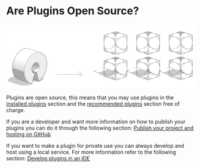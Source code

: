 # Are Plugins Open Source?



![](../../.gitbook/assets/c18.PNG)

Plugins are open source, this means that you may use plugins in the [installed plugins](../how-to-use-plug-ins/the-plugin-manager.md#installed-plugins) section and the [recommended plugins](../how-to-use-plug-ins/the-plugin-manager.md#recommended-plugins) section free of charge.&#x20;

If you are a developer and want more information on how to publish your plugins you can do it through the following section: [Publish your project and hosting on GitHub](../how-to-develop-plug-ins/advanced-using-your-own-ide/deployment/hosting-a-plugin-on-github.md)&#x20;

If you want to make a plugin for private use you can always develop and host using a local service. For more information refer to the following section: [Develop plugins in an IDE ](../how-to-develop-plug-ins/advanced-using-your-own-ide/set-up-and-cloning/develop-plugins-in-an-ide.md)

